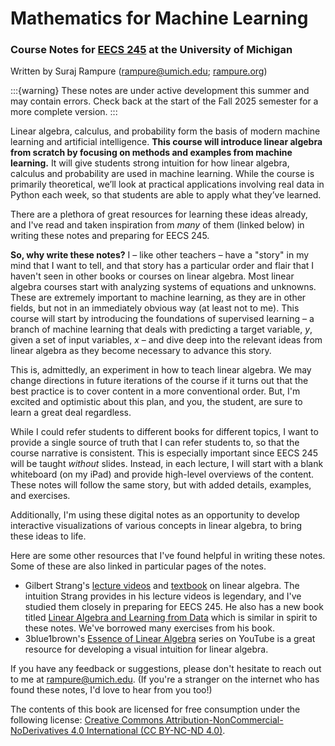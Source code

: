 # Mathematics for Machine Learning

### Course Notes for [EECS 245](https://eecs245.org) at the University of Michigan

Written by Suraj Rampure (rampure@umich.edu; [rampure.org](https://rampure.org))

:::{warning}
These notes are under active development this summer and may contain errors. Check back at the start of the Fall 2025 semester for a more complete version.
:::

Linear algebra, calculus, and probability form the basis of modern machine learning and artificial intelligence. **This course will introduce linear algebra from scratch by focusing on methods and examples from machine learning.** It will give students strong intuition for how linear algebra, calculus and probability are used in machine learning. While the course is primarily theoretical, we’ll look at practical applications involving real data in Python each week, so that students are able to apply what they’ve learned.

There are a plethora of great resources for learning these ideas already, and I've read and taken inspiration from _many_ of them (linked below) in writing these notes and preparing for EECS 245.

**So, why write these notes?** I – like other teachers – have a "story" in my mind that I want to tell, and that story has a particular order and flair that I haven't seen in other books or courses on linear algebra. Most linear algebra courses start with analyzing systems of equations and unknowns. These are extremely important to machine learning, as they are in other fields, but not in an immediately obvious way (at least not to me). This course will start by introducing the foundations of supervised learning – a branch of machine learning that deals with predicting a target variable, $y$, given a set of input variables, $x$ – and dive deep into the relevant ideas from linear algebra as they become necessary to advance this story.

This is, admittedly, an experiment in how to teach linear algebra. We may change directions in future iterations of the course if it turns out that the best practice is to cover content in a more conventional order. But, I'm excited and optimistic about this plan, and you, the student, are sure to learn a great deal regardless.

While I could refer students to different books for different topics, I want to provide a single source of truth that I can refer students to, so that the course narrative is consistent. This is especially important since EECS 245 will be taught _without_ slides. Instead, in each lecture, I will start with a blank whiteboard (on my iPad) and provide high-level overviews of the content. These notes will follow the same story, but with added details, examples, and exercises.

Additionally, I'm using these digital notes as an opportunity to develop interactive visualizations of various concepts in linear algebra, to bring these ideas to life.

Here are some other resources that I've found helpful in writing these notes. Some of these are also linked in particular pages of the notes.

- Gilbert Strang's [lecture videos](https://www.youtube.com/watch?v=ZK3O402wf1c&list=PL49CF3715CB9EF31D&index=1) and [textbook](https://math.mit.edu/~gs/linearalgebra/ila6/indexila6.html) on linear algebra. The intuition Strang provides in his lecture videos is legendary, and I've studied them closely in preparing for EECS 245. He also has a new book titled [Linear Algebra and Learning from Data](https://math.mit.edu/~gs/learningfromdata/#lafe32) which is similar in spirit to these notes. We've borrowed many exercises from his book.
- 3blue1brown's [Essence of Linear Algebra](https://www.youtube.com/watch?v=fNk_zzaMoSs&list=PLZHQObOWD9XpO3KkyeJezhNY2NbB0LMSV&index=1) series on YouTube is a great resource for developing a visual intuition for linear algebra.

If you have any feedback or suggestions, please don't hesitate to reach out to me at [rampure@umich.edu](mailto:rampure@umich.edu). (If you're a stranger on the internet who has found these notes, I'd love to hear from you too!)

<!-- TODO embed a visualization -->

The contents of this book are licensed for free consumption under the following license: [Creative Commons Attribution-NonCommercial-NoDerivatives 4.0 International (CC BY-NC-ND 4.0)](https://creativecommons.org/licenses/by-nc-nd/4.0/).